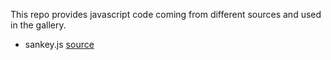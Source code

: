 This repo provides javascript code coming from different sources and used in the gallery.

- sankey.js	[source](http://bl.ocks.org/d3noob/c2637e28b79fb3bfea13)
